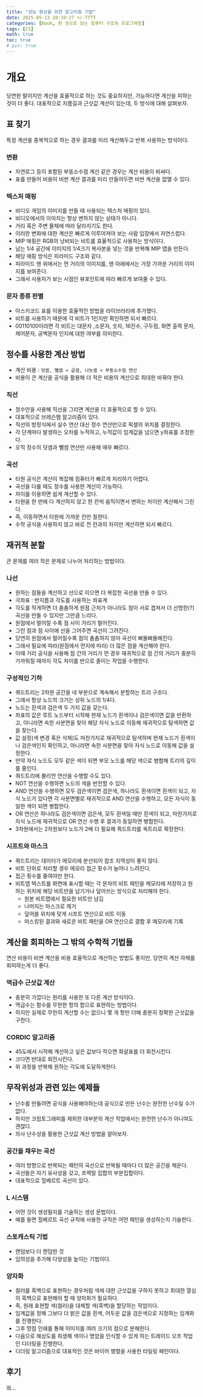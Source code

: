 ```yaml
---
title: "성능 향상을 위한 알고리즘 기법"
date: 2025-05-13 20:19:27 +/-TTTT
categories: [Book, 한 권으로 읽는 컴퓨터 구조와 프로그래밍]
tags: [CS]
math: true
toc: true
# pin: true
---
```

# 개요
당연한 말이지만 계산을 효율적으로 하는 것도 중요하지만, 가능하다면 계산을 피하는 것이 더 좋다. 대표적으로 지름길과 근삿값 계산이 있는데, 두 방식에 대해 살펴보자.  
  
## 표 찾기
특정 계산을 중복적으로 하는 경우 결과를 미리 계산해두고 반복 사용하는 방식이다.  
  
### 변환
- 자연로그 등이 포함된 부동소수점 계산 같은 경우는 계산 비용이 비싸다.
- 표를 만들어 비용이 비싼 계산 결과를 미리 만들어두면 비싼 계산을 없앨 수 있다.
  
### 텍스처 매핑
- 비디오 게임의 이미지를 만들 때 사용되는 텍스처 매핑이 있다.
- 비디오에서의 이미지는 항상 변하지 않는 상태가 아니다.
- 거리 혹은 주변 물체에 따라 달라지기도 한다.
- 이러한 변화에 대한 계산은 빠르게 이루어져야 보는 사람 입장에서 자연스럽다.
- MIP 매핑은 RGB의 낭비되는 비트를 효율적으로 사용하는 방식이다.
- 남는 1/4 공간에 이미지의 1/4크기 복사본을 넣는 것을 반복해 MIP 맵을 만든다.
- 해당 매핑 방식은 피라미드 구조와 같다.
- 피라미드 맨 위에서는 먼 거리의 이미지를, 맨 아래에서는 가장 가까운 거리의 이미지를 보여준다.
- 그래서 사용자가 보는 시점인 뷰포인트에 따라 빠르게 보여줄 수 있다.
  
### 문자 종류 판별
- 아스키코드 표를 이용한 효율적인 방법을 라이브러리에 추가했다.
- 비트를 사용하기 때문에 각 비트가 1인지만 확인하면 되서 빠르다.
- 00110100이라면 각 비트는 대문자 ,소문자, 숫자, 16진수, 구두점, 화면 출력 문자, 제어문자, 공백문자 인지에 대한 여부를 의미한다.
  
## 정수를 사용한 계산 방법
- 계산 비용 : `덧셈, 뺄셈 < 곱셈, 나눗셈 < 부동소수점 연산`
- 비용이 큰 계산을 공식을 활용해 더 적은 비용의 계산으로 최대한 바꿔야 한다.
  
### 직선
- 정수만을 사용해 직선을 그리면 계산을 더 효율적으로 할 수 있다.
- 대표적으로 브레슨햄 알고리즘이 있다.
- 직선의 방정식에서 실수 연산 대신 정수 연산만으로 픽셀의 위치를 결정한다.
- 각 단계마다 발생하는 오차를 누적하고, 누적값이 임계값을 넘으면 y좌표를 조정한다.
- 오직 정수의 덧셈과 뺄셈 연산만 사용해 매우 빠르다.
  
### 곡선
- 타원 공식은 계산이 복잡해 컴퓨터가 빠르게 처리하기 어렵다.
- 곡선을 다룰 때도 정수를 사용한 계산이 가능하다.
- 차이를 이용하면 쉽게 계산할 수 있다.
- 타원을 한 번에 다 계산하지 않고 한 칸씩 움직이면서 변하는 차이만 계산해서 그린다.
- 즉, 이동하면서 타원에 가까운 칸만 칠한다.
- 수학 공식을 사용하지 않고 바로 전 칸과의 차이만 계산하면 되서 빠르다.
  
## 재귀적 분할
큰 문제를 여러 작은 문제로 나누어 처리하는 방법이다.  
  
### 나선
- 원하는 점들을 계산하고 선으로 이으면 더 복잡한 곡선을 만들 수 있다.
- 극좌표 : 반지름과 각도를 사용하는 좌표계
- 각도를 작게하면 더 촘촘하게 원점 근처가 아니라도 점이 서로 겹쳐서 더 선명한(?) 곡선을 만들 수 있지만 그만큼 느리다.
- 원점에서 멀어질 수록 점 사이 거리가 멀어진다.
- 그린 점과 점 사이에 선을 그어주면 곡선이 그려진다.
- 당연히 원점에서 멀어질수록 점이 촘촘하지 않아 곡선이 삐뚤삐뚤해진다.
- 그래서 필요에 따라(원점에서 먼지에 따라) 더 많은 점을 계산해야 한다.
- 이때 거리 공식을 사용해 점 간의 거리가 먼 경우 재귀적으로 점 간의 거리가 충분히 가까워질 때까지 각도 차이를 반으로 줄이는 작업을 수행한다.
  
### 구성적인 기하
- 쿼드트리는 2차원 공간을 네 부분으로 계속해서 분할하는 트리 구조다.
- 그래서 항상 노드의 크기는 상위 노드의 1/4다.
- 노드는 흰색과 검은색 두 가지 값을 갖는다.
- 좌표의 값은 루트 노드부터 시작해 현재 노드가 흰색이나 검은색이면 값을 반환하고, 아니라면 속한 사분면을 찾아 해당 자식 노드로 이동해 재귀적으로 탐색하면 값을 찾는다.
- 값 설정(색 변경 혹은 삭제)도 마찬가지로 재귀적으로 탐색하며 현재 노드가 흰색이나 검은색인지 확인하고, 아니라면 속한 사분면을 찾아 자식 노드로 이동해 값을 설정한다.
- 만약 자식 노드도 모두 같은 색이 되면 부모 노드를 해당 색으로 병합해 트리의 깊이를 줄인다.
- 쿼드트리에 불리언 연산을 수행할 수도 있다.
- NOT 연산을 수행하면 노드의 색을 반전할 수 있다.
- AND 연산을 수행하면 모두 검은색이면 검은색, 하나라도 흰색이면 흰색이 되고, 자식 노드가 있다면 각 사분면별로 재귀적으로 AND 연산을 수행하고, 모든 자식이 동일한 색이 되면 병합한다.
- OR 연산은 하나라도 검은색이면 검은색, 모두 흰색일 때만 흰색이 되고, 마찬가지로 자식 노드에 재귀적으로 OR 연산 수행 후 결과가 동일하면 병합한다.
- 3차원에서는 2차원보다 노드가 2배 더 필요해 쿼드트리를 옥트리로 확장한다.
  
### 시프트와 마스크
- 쿼드트리는 데이터가 메모리에 분산되어 참조 지역성이 좋지 않다.
- 비트 단위로 처리할 경우 메모리 접근 횟수가 늘어나 느려진다.
- 접근 횟수를 줄여야만 한다.
- 비트맵 텍스트를 화면에 표시할 때는 각 문자의 비트 패턴을 메모리에 저장하고 원하는 위치에 해당 비트만을 남기거나 덮어쓰는 방식으로 처리해야 한다.
  - 원본 비트맵에서 필요한 비트만 남김
  - 나머지는 마스크로 제거
  - 덮어쓸 위치에 맞게 시프트 연산으로 비트 이동
  - 마스킹된 결과와 새로운 비트 패턴을 OR 연산으로 결합 후 메모리에 기록

## 계산을 회피하는 그 밖의 수학적 기법들
연산 비용이 비싼 계산을 비용 효율적으로 계산하는 방법도 좋지만, 당연히 계산 자체를 회피하는게 더 좋다.  
  
### 멱급수 근삿값 계산
- 충분히 가깝다는 원리를 사용한 또 다른 계산 방식이다.
- 멱급수는 함수를 무한한 항의 합으로 표현하는 방법이다.
- 하지만 실제로 무한히 계산할 수는 없으니 몇 개 항만 더해 충분히 정확한 근삿값을 구한다.
  
### CORDIC 알고리즘
- 45도에서 시작해 계산하고 싶은 값보다 작으면 화살표를 더 회전시킨다.
- 크다면 반대로 회전시킨다.
- 위 과정을 반복해 원하는 각도에 도달하게한다.
  
## 무작위성과 관련 있는 예제들
- 난수를 만들려면 공식을 사용해야하는데 공식으로 만든 난수는 완전한 난수일 수가 없다.
- 하지만 크립토그래피를 제외한 대부분의 계산 작업에서는 완전한 난수가 아니여도 괜찮다.
- 의사 난수성을 활용한 근삿값 계산 방법을 알아보자.
  
### 공간을 채우는 곡선
- 여러 방향으로 반복되는 패턴의 곡선으로 반복될 때마다 더 많은 공간을 채운다.
- 곡선들은 자기 유사성을 갖고, 프랙탈 집합의 부분집합이다.
- 대표적으로 힐베르트 곡선이 있다.
  
### L 시스템
- 어떤 것이 생성될지를 기술하는 생성 문법이다.
- 예를 들면 힐베르트 곡선 규칙에 사용한 규칙은 어떤 패턴을 생성하는지 기술한다.
  
### 스토캐스틱 기법
- 랜덤보다 더 랜덤한 것
- 임의성을 추가해 다양성을 높이는 기법이다.
  
### 양자화
- 컬러를 흑백으로 표현하는 경우처럼 색에 대한 근삿값을 구하지 못하고 최대한 열심히 흑백으로 표현해야 할 때 양자화가 필요하다.
- 즉, 원래 표현할 색(컬러)을 대체할 색(흑백)을 할당하는 작업이다.
- 임계값을 정해 그보다 더 밝은 값을 흰색, 어두운 값을 검은색으로 지정하는 임계화를 진행한다.
- 그후 망점 인쇄를 통해 이미지를 여러 크기의 점으로 분해한다.
- 다음으로 해상도를 희생해 색이나 명암을 인식할 수 있게 하는 트레이드 오프 작업인 디더링을 진행한다.
- 디더링 알고리즘으로 대표적인 것은 바이어 행렬을 사용한 타일링 패턴이다.
  
## 후기
와...
